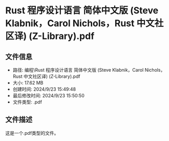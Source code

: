 ﻿# Rust 程序设计语言 简体中文版 (Steve Klabnik，Carol Nichols，Rust 中文社区译) (Z-Library).pdf

## 文件信息
- 路径: 编程\Rust 程序设计语言 简体中文版 (Steve Klabnik，Carol Nichols，Rust 中文社区译) (Z-Library).pdf
- 大小: 17.62 MB
- 创建时间: 2024/9/23 15:49:48
- 最后修改时间: 2024/9/23 15:50:50
- 文件类型: .pdf

## 文件描述
这是一个.pdf类型的文件。

